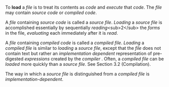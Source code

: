  

To **load** a *file* is to treat its contents as *code* and *execute* that *code*. The *file* may contain *source code* or *compiled code*. 

A *file* containing *source code* is called a *source file*. *Loading* a *source file* is accomplished essentially by sequentially *reading*&#60;sub&#62;2&#60;/sub&#62; the *forms* in the file, *evaluating* each immediately after it is *read*. 

A *file* containing *compiled code* is called a *compiled file*. *Loading* a *compiled file* is similar to *loading* a *source file*, except that the *file* does not contain text but rather an *implementation dependent* representation of pre-digested *expressions* created by the *compiler* . Often, a *compiled file* can be *loaded* more quickly than a *source file*. See Section 3.2 (Compilation). 

The way in which a *source file* is distinguished from a *compiled file* is *implementation-dependent*.

 